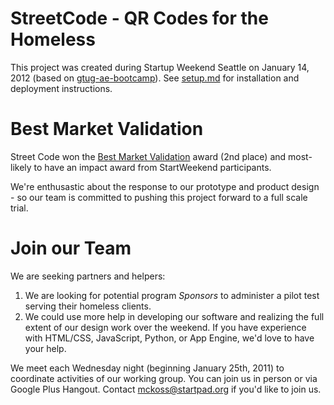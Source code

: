 # StreetCode - QR Codes for the Homeless

This project was created during Startup Weekend Seattle on January 14, 2012
(based on [gtug-ae-bootcamp]).  See [setup.md] for installation and deployment
instructions.

  [gtug-ae-bootcamp]: https://github.com/mckoss/gtug-ae-bootcamp
  [setup.md]: StreetCode/blob/master/setup.md

# Best Market Validation

Street Code won the [Best Market Validation](http://www.geekwire.com/2012/greg-gottesman-wins-startup-weekend-home-security-product-iron-blanket)
award (2nd place) and most-likely to have an impact award from StartWeekend participants.

We're enthusastic about the response to our prototype and product design - so our team is committed to pushing this
project forward to a full scale trial.

# Join our Team

We are seeking partners and helpers:

1. We are looking for potential program *Sponsors* to administer a pilot test serving their homeless clients.
2. We could use more help in developing our software and realizing the full extent of our design work over the
   weekend.  If you have experience with HTML/CSS, JavaScript, Python, or App Engine, we'd love to have your help.

We meet each Wednesday night (beginning January 25th, 2011) to coordinate activities of our working group.  You can
join us in person or via Google Plus Hangout.  Contact mckoss@startpad.org if you'd like to join us.